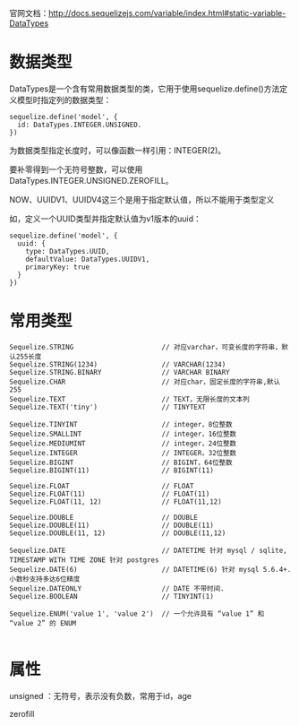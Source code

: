 
官网文档：http://docs.sequelizejs.com/variable/index.html#static-variable-DataTypes


# 数据类型

DataTypes是一个含有常用数据类型的类，它用于使用sequelize.define()方法定义模型时指定列的数据类型：

```
sequelize.define('model', {
  id: DataTypes.INTEGER.UNSIGNED.
})
```

为数据类型指定长度时，可以像函数一样引用：INTEGER(2)。

要补零得到一个无符号整数，可以使用 DataTypes.INTEGER.UNSIGNED.ZEROFILL。

NOW、UUIDV1、UUIDV4这三个是用于指定默认值，所以不能用于类型定义

如，定义一个UUID类型并指定默认值为v1版本的uuid：

```
sequelize.define('model', {
  uuid: {
    type: DataTypes.UUID,
    defaultValue: DataTypes.UUIDV1,
    primaryKey: true
  }
})
```


# 常用类型

```
Sequelize.STRING                      // 对应varchar，可变长度的字符串，默认255长度
Sequelize.STRING(1234)                // VARCHAR(1234)
Sequelize.STRING.BINARY               // VARCHAR BINARY
Sequelize.CHAR                        // 对应char，固定长度的字符串,默认255
Sequelize.TEXT                        // TEXT，无限长度的文本列
Sequelize.TEXT('tiny')                // TINYTEXT

Sequelize.TINYINT                     // integer，8位整数
Sequelize.SMALLINT                    // integer，16位整数
Sequelize.MEDIUMINT                   // integer，24位整数
Sequelize.INTEGER                     // INTEGER，32位整数
Sequelize.BIGINT                      // BIGINT，64位整数
Sequelize.BIGINT(11)                  // BIGINT(11)

Sequelize.FLOAT                       // FLOAT
Sequelize.FLOAT(11)                   // FLOAT(11)
Sequelize.FLOAT(11, 12)               // FLOAT(11,12)

Sequelize.DOUBLE                      // DOUBLE
Sequelize.DOUBLE(11)                  // DOUBLE(11)
Sequelize.DOUBLE(11, 12)              // DOUBLE(11,12)

Sequelize.DATE                        // DATETIME 针对 mysql / sqlite, TIMESTAMP WITH TIME ZONE 针对 postgres
Sequelize.DATE(6)                     // DATETIME(6) 针对 mysql 5.6.4+. 小数秒支持多达6位精度
Sequelize.DATEONLY                    // DATE 不带时间.
Sequelize.BOOLEAN                     // TINYINT(1)

Sequelize.ENUM('value 1', 'value 2')  // 一个允许具有 “value 1” 和 “value 2” 的 ENUM


```

# 属性

unsigned    ：无符号，表示没有负数，常用于id，age

zerofill


















